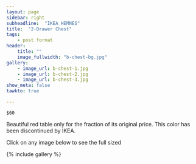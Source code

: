 ```yaml
---
layout: page
sidebar: right
subheadline:  "IKEA HEMNES"
title:  "2-Drawer Chest"
tags:
    - post format
header:
    title: ""
    image_fullwidth: "b-chest-bg.jpg"
gallery:
    - image_url: b-chest-1.jpg
    - image_url: b-chest-2.jpg
    - image_url: b-chest-3.jpg
show_meta: false
tawkto: true

---
```

`$60`

Beautiful red table only for the fraction of its original price. This color has been discontinued by IKEA.


<p>Click on any image below to see the full sized </p>

{% include gallery %}
